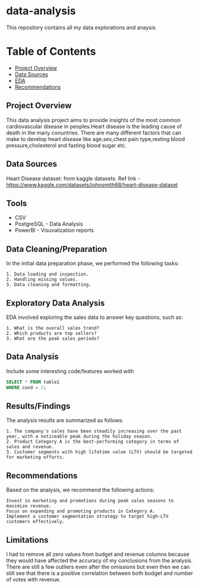 # data-analysis
This repository contains all my data explorations and anaysis

# Table of Contents
- [Project Overview](#project-overview)
- [Data Sources](#data-sources)
- [EDA](#exploratory-data-analysis)
- [Recommendations](#recommendations)

## Project Overview
  
  This data analysis project aims to provide insights of the most common cardiovascular disease in peoples.Heart disease is the leading cause of death in the many conuntries.
  There are many different factors that can make to develop heart disease like age,sex,chest pain type,resting blood pressure,cholesterol and fasting blood sugar etc.

## Data Sources

Heart Disease dataset: from kaggle datasets.
Ref link - https://www.kaggle.com/datasets/johnsmith88/heart-disease-dataset

## Tools

- CSV
- PostgreSQL - Data Analysis
- PowerBI    - Visuvalization reports

## Data Cleaning/Preparation

In the initial data preparation phase, we performed the following tasks:

    1. Data loading and inspection.
    2. Handling missing values.
    3. Data cleaning and formatting.

## Exploratory Data Analysis

EDA involved exploring the sales data to answer key questions, such as:

    1. What is the overall sales trend?
    2. Which products are top sellers?
    3. What are the peak sales periods?

## Data Analysis

Include some interesting code/features worked with
```sql 
SELECT * FROM table1
WHERE cond = 2;
```
## Results/Findings

The analysis results are summarized as follows:

    1. The company's sales have been steadily increasing over the past year, with a noticeable peak during the holiday season.
    2. Product Category A is the best-performing category in terms of sales and revenue.
    3. Customer segments with high lifetime value (LTV) should be targeted for marketing efforts.

## Recommendations

Based on the analysis, we recommend the following actions:

    Invest in marketing and promotions during peak sales seasons to maximize revenue.
    Focus on expanding and promoting products in Category A.
    Implement a customer segmentation strategy to target high-LTV customers effectively.

## Limitations

I had to remove all zero values from budget and revenue columns because they would have affected the accuracy of my conclusions from the analysis. There are still a few outliers even after the omissions but even then we can still see that there is a positive correlation between both budget and number of votes with revenue.
